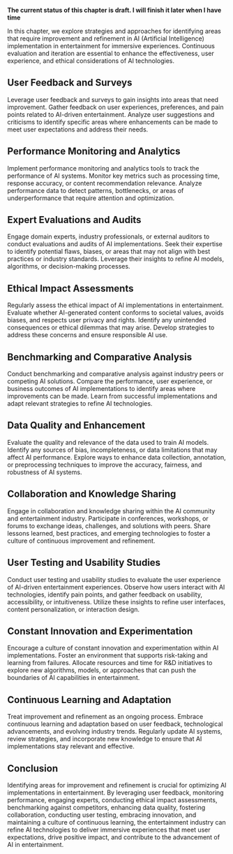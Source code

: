 **The current status of this chapter is draft. I will finish it later when I have time**

In this chapter, we explore strategies and approaches for identifying areas that require improvement and refinement in AI (Artificial Intelligence) implementation in entertainment for immersive experiences. Continuous evaluation and iteration are essential to enhance the effectiveness, user experience, and ethical considerations of AI technologies.

User Feedback and Surveys
-------------------------

Leverage user feedback and surveys to gain insights into areas that need improvement. Gather feedback on user experiences, preferences, and pain points related to AI-driven entertainment. Analyze user suggestions and criticisms to identify specific areas where enhancements can be made to meet user expectations and address their needs.

Performance Monitoring and Analytics
------------------------------------

Implement performance monitoring and analytics tools to track the performance of AI systems. Monitor key metrics such as processing time, response accuracy, or content recommendation relevance. Analyze performance data to detect patterns, bottlenecks, or areas of underperformance that require attention and optimization.

Expert Evaluations and Audits
-----------------------------

Engage domain experts, industry professionals, or external auditors to conduct evaluations and audits of AI implementations. Seek their expertise to identify potential flaws, biases, or areas that may not align with best practices or industry standards. Leverage their insights to refine AI models, algorithms, or decision-making processes.

Ethical Impact Assessments
--------------------------

Regularly assess the ethical impact of AI implementations in entertainment. Evaluate whether AI-generated content conforms to societal values, avoids biases, and respects user privacy and rights. Identify any unintended consequences or ethical dilemmas that may arise. Develop strategies to address these concerns and ensure responsible AI use.

Benchmarking and Comparative Analysis
-------------------------------------

Conduct benchmarking and comparative analysis against industry peers or competing AI solutions. Compare the performance, user experience, or business outcomes of AI implementations to identify areas where improvements can be made. Learn from successful implementations and adapt relevant strategies to refine AI technologies.

Data Quality and Enhancement
----------------------------

Evaluate the quality and relevance of the data used to train AI models. Identify any sources of bias, incompleteness, or data limitations that may affect AI performance. Explore ways to enhance data collection, annotation, or preprocessing techniques to improve the accuracy, fairness, and robustness of AI systems.

Collaboration and Knowledge Sharing
-----------------------------------

Engage in collaboration and knowledge sharing within the AI community and entertainment industry. Participate in conferences, workshops, or forums to exchange ideas, challenges, and solutions with peers. Share lessons learned, best practices, and emerging technologies to foster a culture of continuous improvement and refinement.

User Testing and Usability Studies
----------------------------------

Conduct user testing and usability studies to evaluate the user experience of AI-driven entertainment experiences. Observe how users interact with AI technologies, identify pain points, and gather feedback on usability, accessibility, or intuitiveness. Utilize these insights to refine user interfaces, content personalization, or interaction design.

Constant Innovation and Experimentation
---------------------------------------

Encourage a culture of constant innovation and experimentation within AI implementations. Foster an environment that supports risk-taking and learning from failures. Allocate resources and time for R\&D initiatives to explore new algorithms, models, or approaches that can push the boundaries of AI capabilities in entertainment.

Continuous Learning and Adaptation
----------------------------------

Treat improvement and refinement as an ongoing process. Embrace continuous learning and adaptation based on user feedback, technological advancements, and evolving industry trends. Regularly update AI systems, review strategies, and incorporate new knowledge to ensure that AI implementations stay relevant and effective.

Conclusion
----------

Identifying areas for improvement and refinement is crucial for optimizing AI implementations in entertainment. By leveraging user feedback, monitoring performance, engaging experts, conducting ethical impact assessments, benchmarking against competitors, enhancing data quality, fostering collaboration, conducting user testing, embracing innovation, and maintaining a culture of continuous learning, the entertainment industry can refine AI technologies to deliver immersive experiences that meet user expectations, drive positive impact, and contribute to the advancement of AI in entertainment.
